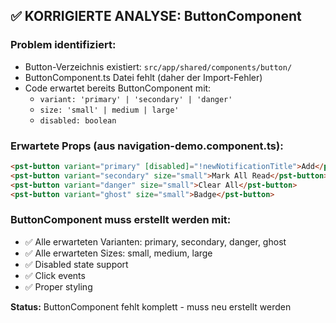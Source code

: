 ## ✅ KORRIGIERTE ANALYSE: ButtonComponent

### Problem identifiziert:
- Button-Verzeichnis existiert: `src/app/shared/components/button/`
- ButtonComponent.ts Datei fehlt (daher der Import-Fehler)
- Code erwartet bereits ButtonComponent mit:
  - `variant: 'primary' | 'secondary' | 'danger'`
  - `size: 'small' | medium | large'` 
  - `disabled: boolean`

### Erwartete Props (aus navigation-demo.component.ts):
```html
<pst-button variant="primary" [disabled]="!newNotificationTitle">Add</pst-button>
<pst-button variant="secondary" size="small">Mark All Read</pst-button>
<pst-button variant="danger" size="small">Clear All</pst-button>
<pst-button variant="ghost" size="small">Badge</pst-button>
```

### ButtonComponent muss erstellt werden mit:
- ✅ Alle erwarteten Varianten: primary, secondary, danger, ghost
- ✅ Alle erwarteten Sizes: small, medium, large  
- ✅ Disabled state support
- ✅ Click events
- ✅ Proper styling

**Status:** ButtonComponent fehlt komplett - muss neu erstellt werden